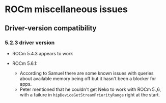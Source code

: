 # ROCm miscellaneous issues

## Driver-version compatibility

### 5.2.3 driver version

-   ROCm 5.4.3 appears to work

-   ROCm 5.6.1: 

    -   According to Samuel there are some known issues with queries
        about available memory being off but it hasn't been a blocker for apps.
    -   Peter mentioned that he couldn't get Neko to work with ROCm 5.,6, with a failure in
        `hipDeviceGetStreamPriorityRange` right at the start.


<!-- Sources: 
-   LUMI ticket 3384
-->